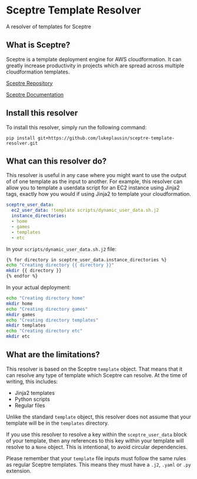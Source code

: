 # Sceptre Template Resolver
A resolver of templates for Sceptre

## What is Sceptre?

Sceptre is a template deployment engine for AWS cloudformation. It can greatly increase productivity in projects which are spread across multiple cloudformation templates.

[Sceptre Repository](https://github.com/cloudreach/sceptre)

[Sceptre Documentation](https://sceptre.cloudreach.com/latest/docs/get_started.html)

## Install this resolver

To install this resolver, simply run the following command:

`pip install git+https://github.com/lukeplausin/sceptre-template-resolver.git`

## What can this resolver do?

This resolver is useful in any case where you might want to use the output of of one template as the input to another. For example, this resolver can allow you to template a userdata script for an EC2 instance using Jinja2 tags, exactly how you would if using Jinja2 to template your cloudformation.

```yaml
sceptre_user_data:
  ec2_user_data: !template scripts/dynamic_user_data.sh.j2
  instance_directories:
  - home
  - games
  - templates
  - etc
```

In your `scripts/dynamic_user_data.sh.j2` file:
```bash
{% for directory in sceptre_user_data.instance_directories %}
echo "Creating directory {{ directory }}"
mkdir {{ directory }}
{% endfor %}
```

In your actual deployment:
```bash
echo "Creating directory home"
mkdir home
echo "Creating directory games"
mkdir games
echo "Creating directory templates"
mkdir templates
echo "Creating directory etc"
mkdir etc
```

## What are the limitations?

This resolver is based on the Sceptre `template` object. That means that it can resolve any type of template which Sceptre can resolve. At the time of writing, this includes:

- Jinja2 templates
- Python scripts
- Regular files

Unlike the standard `template` object, this resolver does not assume that your template will be in the `templates` directory.

If you use this resolver to resolve a key within the `sceptre_user_data` block of your template, then any references to this key within your template will resolve to a `None` object. This is intentional, to avoid circular dependencies.

Please remember that your `template` file inputs must follow the same rules as regular Sceptre templates. This means they must have a `.j2`, `.yaml` or `.py` extension.

